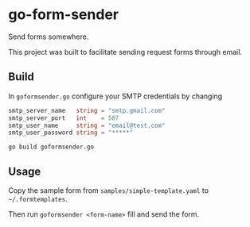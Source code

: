 # go-form-sender

Send forms somewhere.

This project was built to facilitate sending request forms through email.

## Build

In `goformsender.go` configure your SMTP credentials by changing

```go
smtp_server_name   string = "smtp.gmail.com"
smtp_server_port   int    = 587
smtp_user_name     string = "email@test.com"
smtp_user_password string = "*****"
```

`go build goformsender.go`

## Usage

Copy the sample form from `samples/simple-template.yaml` to `~/.formtemplates`.

Then run `goformsender <form-name>` fill and send the form.
